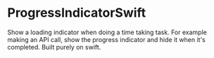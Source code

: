 # ProgressIndicatorSwift
Show a loading indicator when doing a time taking task. For example making an API call, show the progress indicator and hide it when it's completed. Built purely on swift.
